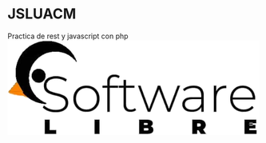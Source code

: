# JSLUACM
Practica de rest y javascript con php
![Jornadas de SoftLibre](https://github.com/hugo4295/JSLUACM/blob/main/assets/soft%20libre.png)
